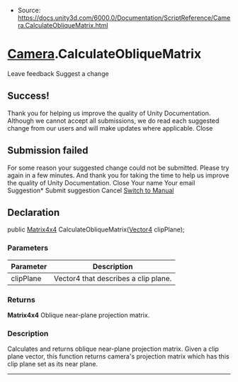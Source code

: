 * Source: https://docs.unity3d.com/6000.0/Documentation/ScriptReference/Camera.CalculateObliqueMatrix.html

#  [Camera](https://docs.unity3d.com/6000.0/Documentation/ScriptReference/Camera.html).CalculateObliqueMatrix
Leave feedback
Suggest a change
## Success!
Thank you for helping us improve the quality of Unity Documentation. Although we cannot accept all submissions, we do read each suggested change from our users and will make updates where applicable.
Close
## Submission failed
For some reason your suggested change could not be submitted. Please <a>try again</a> in a few minutes. And thank you for taking the time to help us improve the quality of Unity Documentation.
Close
Your name Your email Suggestion* Submit suggestion
Cancel
[Switch to Manual](https://docs.unity3d.com/6000.0/Documentation/Manual/class-Camera.html "Go to Camera Component in the Manual")
## Declaration
public [Matrix4x4](https://docs.unity3d.com/6000.0/Documentation/ScriptReference/Matrix4x4.html) CalculateObliqueMatrix([Vector4](https://docs.unity3d.com/6000.0/Documentation/ScriptReference/Vector4.html) clipPlane); 
### Parameters
Parameter | Description  
---|---  
clipPlane | Vector4 that describes a clip plane.  
### Returns
**Matrix4x4** Oblique near-plane projection matrix. 
### Description
Calculates and returns oblique near-plane projection matrix.
Given a clip plane vector, this function returns camera's projection matrix which has this clip plane set as its near plane.
* * *
